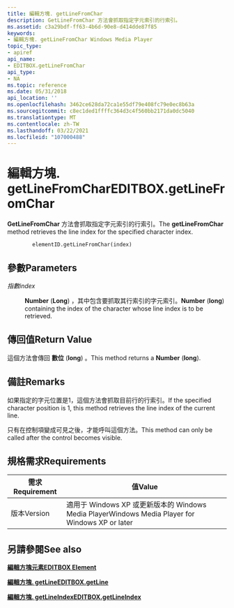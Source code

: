 ```yaml
---
title: 編輯方塊. getLineFromChar
description: GetLineFromChar 方法會抓取指定字元索引的行索引。
ms.assetid: c3a29bdf-ff63-4b6d-90e8-d414dde87f85
keywords:
- 編輯方塊. getLineFromChar Windows Media Player
topic_type:
- apiref
api_name:
- EDITBOX.getLineFromChar
api_type:
- NA
ms.topic: reference
ms.date: 05/31/2018
api_location: ''
ms.openlocfilehash: 3462ce628da72ca1e55df79e408fc79e0ec8b63a
ms.sourcegitcommit: c8ec1ded1ffffc364d3c4f560bb2171da0dc5040
ms.translationtype: MT
ms.contentlocale: zh-TW
ms.lasthandoff: 03/22/2021
ms.locfileid: "107000488"
---
```

# <a name="editboxgetlinefromchar"></a><span data-ttu-id="3d749-104">編輯方塊. getLineFromChar</span><span class="sxs-lookup"><span data-stu-id="3d749-104">EDITBOX.getLineFromChar</span></span>

<span data-ttu-id="3d749-105">**GetLineFromChar** 方法會抓取指定字元索引的行索引。</span><span class="sxs-lookup"><span data-stu-id="3d749-105">The **getLineFromChar** method retrieves the line index for the specified character index.</span></span>

``` syntax
        elementID.getLineFromChar(index)
```

## <a name="parameters"></a><span data-ttu-id="3d749-106">參數</span><span class="sxs-lookup"><span data-stu-id="3d749-106">Parameters</span></span>

<dl> <dt>

<span data-ttu-id="3d749-107"><span id="index"></span><span id="INDEX"></span>*指數*</span><span class="sxs-lookup"><span data-stu-id="3d749-107"><span id="index"></span><span id="INDEX"></span>*index*</span></span>
</dt> <dd>

<span data-ttu-id="3d749-108">**Number** (**Long**) ，其中包含要抓取其行索引的字元索引。</span><span class="sxs-lookup"><span data-stu-id="3d749-108">**Number** (**long**) containing the index of the character whose line index is to be retrieved.</span></span>

</dd> </dl>

## <a name="return-value"></a><span data-ttu-id="3d749-109">傳回值</span><span class="sxs-lookup"><span data-stu-id="3d749-109">Return Value</span></span>

<span data-ttu-id="3d749-110">這個方法會傳回 **數位** (**long**) 。</span><span class="sxs-lookup"><span data-stu-id="3d749-110">This method returns a **Number** (**long**).</span></span>

## <a name="remarks"></a><span data-ttu-id="3d749-111">備註</span><span class="sxs-lookup"><span data-stu-id="3d749-111">Remarks</span></span>

<span data-ttu-id="3d749-112">如果指定的字元位置是1，這個方法會抓取目前行的行索引。</span><span class="sxs-lookup"><span data-stu-id="3d749-112">If the specified character position is  1, this method retrieves the line index of the current line.</span></span>

<span data-ttu-id="3d749-113">只有在控制項變成可見之後，才能呼叫這個方法。</span><span class="sxs-lookup"><span data-stu-id="3d749-113">This method can only be called after the control becomes visible.</span></span>

## <a name="requirements"></a><span data-ttu-id="3d749-114">規格需求</span><span class="sxs-lookup"><span data-stu-id="3d749-114">Requirements</span></span>



| <span data-ttu-id="3d749-115">需求</span><span class="sxs-lookup"><span data-stu-id="3d749-115">Requirement</span></span> | <span data-ttu-id="3d749-116">值</span><span class="sxs-lookup"><span data-stu-id="3d749-116">Value</span></span> |
|--------------------|---------------------------------------------------------|
| <span data-ttu-id="3d749-117">版本</span><span class="sxs-lookup"><span data-stu-id="3d749-117">Version</span></span><br/> | <span data-ttu-id="3d749-118">適用于 Windows XP 或更新版本的 Windows Media Player</span><span class="sxs-lookup"><span data-stu-id="3d749-118">Windows Media Player for Windows XP or later</span></span><br/> |



## <a name="see-also"></a><span data-ttu-id="3d749-119">另請參閱</span><span class="sxs-lookup"><span data-stu-id="3d749-119">See also</span></span>

<dl> <dt>

[<span data-ttu-id="3d749-120">**編輯方塊元素**</span><span class="sxs-lookup"><span data-stu-id="3d749-120">**EDITBOX Element**</span></span>](editbox-element.md)
</dt> <dt>

[<span data-ttu-id="3d749-121">**編輯方塊. getLine**</span><span class="sxs-lookup"><span data-stu-id="3d749-121">**EDITBOX.getLine**</span></span>](editbox-getline.md)
</dt> <dt>

[<span data-ttu-id="3d749-122">**編輯方塊. getLineIndex**</span><span class="sxs-lookup"><span data-stu-id="3d749-122">**EDITBOX.getLineIndex**</span></span>](editbox-getlineindex.md)
</dt> </dl>

 

 





